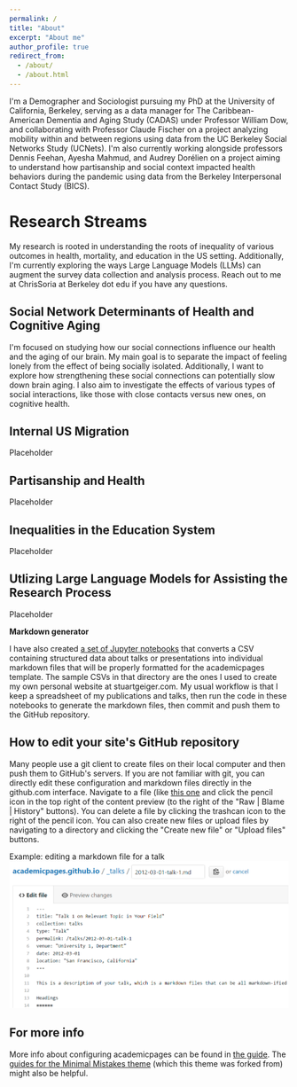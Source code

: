 ```yaml
---
permalink: /
title: "About"
excerpt: "About me"
author_profile: true
redirect_from: 
  - /about/
  - /about.html
---
```



I'm a Demographer and Sociologist pursuing my PhD at the University of California, Berkeley, serving as a data manager for The Caribbean-American Dementia and Aging Study (CADAS) under Professor William Dow, and collaborating with Professor Claude Fischer on a project analyzing mobility within and between regions using data from the UC Berkeley Social Networks Study (UCNets). I'm also currently working alongside professors Dennis Feehan, Ayesha Mahmud, and Audrey Dorélien on a project aiming to understand how partisanship and social context impacted health behaviors during the pandemic using data from the Berkeley Interpersonal Contact Study (BICS). 

Research Streams
======
My research is rooted in understanding the roots of inequality of various outcomes in health, mortality, and education in the US setting. Additionally, I'm currently exploring the ways  Large Language Models (LLMs) can augment the survey data collection and analysis process. Reach out to me at ChrisSoria at Berkeley dot edu if you have any questions.

Social Network Determinants of Health and Cognitive Aging
------
I'm focused on studying how our social connections influence our health and the aging of our brain. My main goal is to separate the impact of feeling lonely from the effect of being socially isolated. Additionally, I want to explore how strengthening these social connections can potentially slow down brain aging. I also aim to investigate the effects of various types of social interactions, like those with close contacts versus new ones, on cognitive health.

Internal US Migration
------
Placeholder

Partisanship and Health
------
Placeholder

Inequalities in the Education System
------
Placeholder

Utlizing Large Language Models for Assisting the Research Process
------
Placeholder

**Markdown generator**

I have also created [a set of Jupyter notebooks](https://github.com/academicpages/academicpages.github.io/tree/master/markdown_generator
) that converts a CSV containing structured data about talks or presentations into individual markdown files that will be properly formatted for the academicpages template. The sample CSVs in that directory are the ones I used to create my own personal website at stuartgeiger.com. My usual workflow is that I keep a spreadsheet of my publications and talks, then run the code in these notebooks to generate the markdown files, then commit and push them to the GitHub repository.

How to edit your site's GitHub repository
------
Many people use a git client to create files on their local computer and then push them to GitHub's servers. If you are not familiar with git, you can directly edit these configuration and markdown files directly in the github.com interface. Navigate to a file (like [this one](https://github.com/academicpages/academicpages.github.io/blob/master/_talks/2012-03-01-talk-1.md) and click the pencil icon in the top right of the content preview (to the right of the "Raw | Blame | History" buttons). You can delete a file by clicking the trashcan icon to the right of the pencil icon. You can also create new files or upload files by navigating to a directory and clicking the "Create new file" or "Upload files" buttons. 

Example: editing a markdown file for a talk
![Editing a markdown file for a talk](/images/editing-talk.png)

For more info
------
More info about configuring academicpages can be found in [the guide](https://academicpages.github.io/markdown/). The [guides for the Minimal Mistakes theme](https://mmistakes.github.io/minimal-mistakes/docs/configuration/) (which this theme was forked from) might also be helpful.
